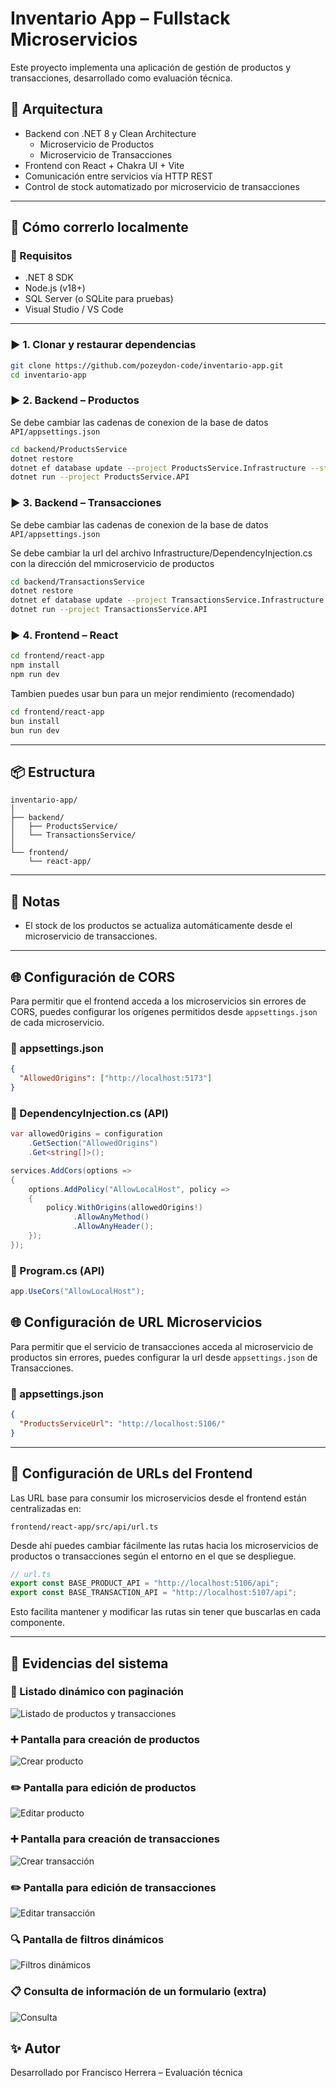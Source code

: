 # Inventario App – Fullstack Microservicios

Este proyecto implementa una aplicación de gestión de productos y transacciones, desarrollado como evaluación técnica.

## 🧱 Arquitectura

- Backend con .NET 8 y Clean Architecture
  - Microservicio de Productos
  - Microservicio de Transacciones
- Frontend con React + Chakra UI + Vite
- Comunicación entre servicios vía HTTP REST
- Control de stock automatizado por microservicio de transacciones

---

## 🚀 Cómo correrlo localmente

### 🔧 Requisitos

- .NET 8 SDK
- Node.js (v18+)
- SQL Server (o SQLite para pruebas)
- Visual Studio / VS Code

---

### ▶️ 1. Clonar y restaurar dependencias

```bash
git clone https://github.com/pozeydon-code/inventario-app.git
cd inventario-app
```

### ▶️ 2. Backend – Productos

Se debe cambiar las cadenas de conexion de la base de datos `API/appsettings.json`

```bash
cd backend/ProductsService
dotnet restore
dotnet ef database update --project ProductsService.Infrastructure --startup-project ProductsService.API
dotnet run --project ProductsService.API
```

### ▶️ 3. Backend – Transacciones

Se debe cambiar las cadenas de conexion de la base de datos `API/appsettings.json`

Se debe cambiar la url del archivo Infrastructure/DependencyInjection.cs con la dirección del mmicroservicio de productos

```bash
cd backend/TransactionsService
dotnet restore
dotnet ef database update --project TransactionsService.Infrastructure --startup-project TransactionsService.API
dotnet run --project TransactionsService.API
```

### ▶️ 4. Frontend – React

```bash
cd frontend/react-app
npm install
npm run dev
```

Tambien puedes usar bun para un mejor rendimiento (recomendado)

```bash
cd frontend/react-app
bun install
bun run dev
```

---

## 📦 Estructura

```
inventario-app/
│
├── backend/
│   ├── ProductsService/
│   └── TransactionsService/
│
└── frontend/
    └── react-app/
```

---

## 📌 Notas

- El stock de los productos se actualiza automáticamente desde el microservicio de transacciones.

---

## 🌐 Configuración de CORS

Para permitir que el frontend acceda a los microservicios sin errores de CORS, puedes configurar los orígenes permitidos desde `appsettings.json` de cada microservicio.

### 📁 appsettings.json

```json
{
  "AllowedOrigins": ["http://localhost:5173"]
}
```

### 📁 DependencyInjection.cs (API)

```csharp
var allowedOrigins = configuration
    .GetSection("AllowedOrigins")
    .Get<string[]>();

services.AddCors(options =>
{
    options.AddPolicy("AllowLocalHost", policy =>
    {
        policy.WithOrigins(allowedOrigins!)
              .AllowAnyMethod()
              .AllowAnyHeader();
    });
});
```

### 📁 Program.cs (API)

```csharp
app.UseCors("AllowLocalHost");
```

## 🌐 Configuración de URL Microservicios

Para permitir que el servicio de transacciones acceda al microservicio de productos sin errores, puedes configurar la url desde `appsettings.json` de Transacciones.

### 📁 appsettings.json

```json
{
  "ProductsServiceUrl": "http://localhost:5106/"
}
```

---

## 🔁 Configuración de URLs del Frontend

Las URL base para consumir los microservicios desde el frontend están centralizadas en:

```
frontend/react-app/src/api/url.ts
```

Desde ahí puedes cambiar fácilmente las rutas hacia los microservicios de productos o transacciones según el entorno en el que se despliegue.

```ts
// url.ts
export const BASE_PRODUCT_API = "http://localhost:5106/api";
export const BASE_TRANSACTION_API = "http://localhost:5107/api";
```

Esto facilita mantener y modificar las rutas sin tener que buscarlas en cada componente.

---

## 📸 Evidencias del sistema

### 🧾 Listado dinámico con paginación

![Listado de productos y transacciones](evidencias/listado-productos.png)

### ➕ Pantalla para creación de productos

![Crear producto](evidencias/crear-producto.png)

### ✏️ Pantalla para edición de productos

![Editar producto](evidencias/editar-producto.png)

### ➕ Pantalla para creación de transacciones

![Crear transacción](evidencias/crear-transaccion.png)

### ✏️ Pantalla para edición de transacciones

![Editar transacción](evidencias/editar-transaccion.png)

### 🔍 Pantalla de filtros dinámicos

![Filtros dinámicos](evidencias/filtros-dinamicos.png)

### 📋 Consulta de información de un formulario (extra)

![Consulta](evidencias/consulta-formulario.png)

## ✨ Autor

Desarrollado por Francisco Herrera – Evaluación técnica
